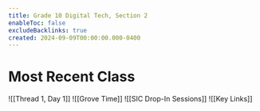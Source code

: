 ```yaml
---
title: Grade 10 Digital Tech, Section 2
enableToc: false
excludeBacklinks: true
created: 2024-09-09T00:00:00.000-0400
---
```

# Most Recent Class
![[Thread 1, Day 1]]
![[Grove Time]]
![[SIC Drop-In Sessions]]
![[Key Links]]
